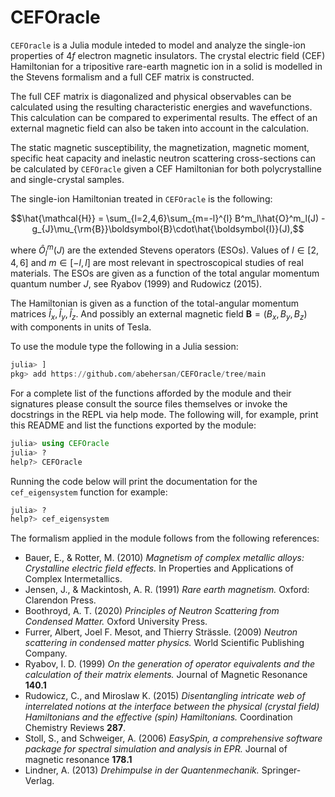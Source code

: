 # CEFOracle

`CEFOracle` is a Julia module inteded to model and analyze the single-ion
properties of $4f$ electron magnetic insulators.
The crystal electric field (CEF) Hamiltonian for a tripositive rare-earth
magnetic ion in a solid is modelled in the Stevens formalism and a full CEF
matrix is constructed.

The full CEF matrix is diagonalized and physical observables can be calculated
using the resulting characteristic energies and wavefunctions.
This calculation can be compared to experimental results.
The effect of an external magnetic field can also be taken into account in the
calculation.

The static magnetic susceptibility, the magnetization, magnetic moment,
specific heat capacity and inelastic neutron scattering cross-sections can
be calculated by `CEFOracle` given a CEF Hamiltonian for both polycrystalline
and single-crystal samples.

The single-ion Hamiltonian treated in `CEFOracle` is the following:

```math
\hat{\mathcal{H}} = \sum_{l=2,4,6}\sum_{m=-l}^{l} B^m_l\hat{O}^m_l(J) - g_{J}\mu_{\rm{B}}\boldsymbol{B}\cdot\hat{\boldsymbol{I}}(J),
```

where $\hat{O}^m_l(J)$ are the extended Stevens operators (ESOs). Values of
$l \in [2, 4, 6]$ and $m \in [-l, l]$ are most relevant in spectroscopical
studies of real materials. The ESOs are given as a function of the total angular
momentum quantum number $J$, see Ryabov (1999) and Rudowicz (2015).

The Hamiltonian is given as a function of the  total-angular momentum matrices
$\hat{I}_x, \hat{I}_y, \hat{I}_z$.
And possibly an external magnetic field $\boldsymbol{B}=(B_x, B_y, B_z)$
with components in units of Tesla.

To use the module type the following in a Julia session:
```julia
julia> ]
pkg> add https://github.com/abehersan/CEFOracle/tree/main
```

For a complete list of the functions afforded by the module and their
signatures please consult the source files themselves or invoke
the docstrings in the REPL via help mode. The following will, for example,
print this README and list the functions exported by the module:
```julia
julia> using CEFOracle
julia> ? 
help?> CEFOracle
```

Running the code below will print the documentation for the `cef_eigensystem`
function for example:
```julia
julia> ? 
help?> cef_eigensystem
```

The formalism applied in the module follows from the following references:

- Bauer, E., & Rotter, M. (2010) *Magnetism of complex metallic alloys: Crystalline electric field effects.* In Properties and Applications of Complex Intermetallics.
- Jensen, J., & Mackintosh, A. R. (1991) *Rare earth magnetism.* Oxford: Clarendon Press.
- Boothroyd, A. T. (2020) *Principles of Neutron Scattering from Condensed Matter.* Oxford University Press.
- Furrer, Albert, Joel F. Mesot, and Thierry Strässle. (2009) *Neutron scattering in condensed matter physics.* World Scientific Publishing Company.
- Ryabov, I. D. (1999) *On the generation of operator equivalents and the calculation of their matrix elements.* Journal of Magnetic Resonance **140.1**
- Rudowicz, C., and Miroslaw K. (2015) *Disentangling intricate web of interrelated notions at the interface between the physical (crystal field) Hamiltonians and the effective (spin) Hamiltonians.* Coordination Chemistry Reviews **287**.
- Stoll, S., and Schweiger, A. (2006) *EasySpin, a comprehensive software package for spectral simulation and analysis in EPR.* Journal of magnetic resonance **178.1**
- Lindner, A. (2013) *Drehimpulse in der Quantenmechanik.* Springer-Verlag.
